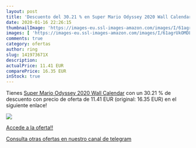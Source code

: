 ```yaml
---
layout: post
title: 'Descuento del 30.21 % en Super Mario Odyssey 2020 Wall Calendar'
date: 2020-01-16 22:26:15
thumbnailImage: 'https://images-eu.ssl-images-amazon.com/images/I/61agrUkOMDL._SL200_.jpg'
images: [ 'https://images-eu.ssl-images-amazon.com/images/I/61agrUkOMDL._SL200_.jpg' ]
comments: true
category: ofertas
author: ring
slug: 141973671X
description:
actualPrice: 11.41 EUR
comparePrice: 16.35 EUR
inStock: true
---
```


Tienes [Super Mario Odyssey 2020 Wall Calendar](https://www.amazon.es/dp/141973671X/?tag=redken-21) con un 30.21 % de descuento con precio de oferta de 11.41 EUR (original: 16.35 EUR) en el siguiente enlace!

[![](https://images-eu.ssl-images-amazon.com/images/I/61agrUkOMDL._SL200_.jpg)](https://www.amazon.es/dp/141973671X/?tag=redken-21)

[Accede a la oferta!!](https://www.amazon.es/dp/141973671X/?tag=redken-21)

[Consulta otras ofertas en nuestro canal de telegram](https://t.me/s/ofertas25)
